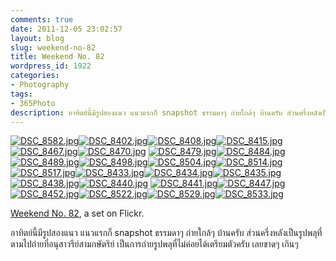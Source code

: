 ```yaml
---
comments: true
date: 2011-12-05 23:02:57
layout: blog
slug: weekend-no-82
title: Weekend No. 82
wordpress_id: 1922
categories:
- Photography
tags:
- 365Photo
description: อาทิตย์นี้มีรูปสองแนว แนวแรกก็ snapshot ธรรมดาๆ ถ่ายใกล้ๆ บ้านครับ ส่วนครึ่งหลังเป็นรูปพลุที่ตามไปถ่ายที่อนุสาวรีย์สามกษัตริย์ เป็นการถ่ายรูปพลุที่ไม่ค่อยได้เตรียมตัวครับ เลยขาดๆ เกินๆ
---
```


[![DSC_8582.jpg](http://farm8.staticflickr.com/7031/6460255687_f89fc4fa6a_s.jpg)](http://www.flickr.com/photos/armno/6460255687/in/set-72157628291364195/)[![DSC_8402.jpg](http://farm8.staticflickr.com/7002/6453363251_2949f19d4e_s.jpg)](http://www.flickr.com/photos/armno/6453363251/in/set-72157628291364195/)[![DSC_8408.jpg](http://farm8.staticflickr.com/7019/6453380337_d8d9e180bc_s.jpg)](http://www.flickr.com/photos/armno/6453380337/in/set-72157628291364195/)[![DSC_8415.jpg](http://farm8.staticflickr.com/7030/6453391701_d8017a78a3_s.jpg)](http://www.flickr.com/photos/armno/6453391701/in/set-72157628291364195/)[![DSC_8467.jpg](http://farm8.staticflickr.com/7141/6460084995_0c071848fd_s.jpg)](http://www.flickr.com/photos/armno/6460084995/in/set-72157628291364195/)[![DSC_8470.jpg](http://farm8.staticflickr.com/7143/6460100493_3d64a559ed_s.jpg)](http://www.flickr.com/photos/armno/6460100493/in/set-72157628291364195/)
[![DSC_8479.jpg](http://farm8.staticflickr.com/7165/6460107053_da0caa9819_s.jpg)](http://www.flickr.com/photos/armno/6460107053/in/set-72157628291364195/)[![DSC_8484.jpg](http://farm8.staticflickr.com/7020/6460118347_8872eb71ee_s.jpg)](http://www.flickr.com/photos/armno/6460118347/in/set-72157628291364195/)[![DSC_8489.jpg](http://farm8.staticflickr.com/7172/6460127819_226c36b727_s.jpg)](http://www.flickr.com/photos/armno/6460127819/in/set-72157628291364195/)[![DSC_8498.jpg](http://farm8.staticflickr.com/7160/6460140411_b618be2c1b_s.jpg)](http://www.flickr.com/photos/armno/6460140411/in/set-72157628291364195/)[![DSC_8504.jpg](http://farm8.staticflickr.com/7015/6460147935_d9abe76438_s.jpg)](http://www.flickr.com/photos/armno/6460147935/in/set-72157628291364195/)[![DSC_8514.jpg](http://farm8.staticflickr.com/7017/6460156977_efc6153131_s.jpg)](http://www.flickr.com/photos/armno/6460156977/in/set-72157628291364195/)
[![DSC_8517.jpg](http://farm8.staticflickr.com/7143/6460166319_be40d27c88_s.jpg)](http://www.flickr.com/photos/armno/6460166319/in/set-72157628291364195/)[![DSC_8433.jpg](http://farm8.staticflickr.com/7002/6453403221_500016ac11_s.jpg)](http://www.flickr.com/photos/armno/6453403221/in/set-72157628291364195/)[![DSC_8434.jpg](http://farm8.staticflickr.com/7153/6453416659_d099e28419_s.jpg)](http://www.flickr.com/photos/armno/6453416659/in/set-72157628291364195/)[![DSC_8435.jpg](http://farm8.staticflickr.com/7149/6453427617_3cc98da3cd_s.jpg)](http://www.flickr.com/photos/armno/6453427617/in/set-72157628291364195/)[![DSC_8438.jpg](http://farm8.staticflickr.com/7017/6453441049_12825a3b9a_s.jpg)](http://www.flickr.com/photos/armno/6453441049/in/set-72157628291364195/)[![DSC_8440.jpg](http://farm8.staticflickr.com/7163/6453459273_448bee36ed_s.jpg)](http://www.flickr.com/photos/armno/6453459273/in/set-72157628291364195/)
[![DSC_8441.jpg](http://farm8.staticflickr.com/7014/6453477427_e866cfbdc7_s.jpg)](http://www.flickr.com/photos/armno/6453477427/in/set-72157628291364195/)[![DSC_8447.jpg](http://farm8.staticflickr.com/7147/6453489947_0b4e5b5c63_s.jpg)](http://www.flickr.com/photos/armno/6453489947/in/set-72157628291364195/)[![DSC_8452.jpg](http://farm8.staticflickr.com/7001/6453499923_71986cac4c_s.jpg)](http://www.flickr.com/photos/armno/6453499923/in/set-72157628291364195/)[![DSC_8522.jpg](http://farm8.staticflickr.com/7155/6460174609_ecbce2ded7_s.jpg)](http://www.flickr.com/photos/armno/6460174609/in/set-72157628291364195/)[![DSC_8529.jpg](http://farm8.staticflickr.com/7159/6460183839_a8a9f46938_s.jpg)](http://www.flickr.com/photos/armno/6460183839/in/set-72157628291364195/)[![DSC_8533.jpg](http://farm8.staticflickr.com/7019/6460194475_44c35f4fc9_s.jpg)](http://www.flickr.com/photos/armno/6460194475/in/set-72157628291364195/)


[Weekend No. 82](http://www.flickr.com/photos/armno/sets/72157628291364195/), a set on Flickr.

อาทิตย์นี้มีรูปสองแนว แนวแรกก็ snapshot ธรรมดาๆ ถ่ายใกล้ๆ บ้านครับ ส่วนครึ่งหลังเป็นรูปพลุที่ตามไปถ่ายที่อนุสาวรีย์สามกษัตริย์ เป็นการถ่ายรูปพลุที่ไม่ค่อยได้เตรียมตัวครับ เลยขาดๆ เกินๆ
